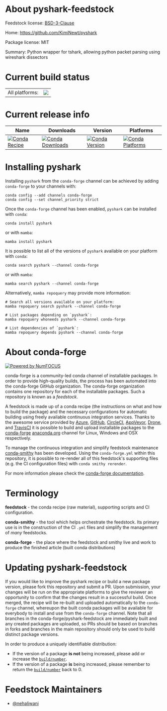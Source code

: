 About pyshark-feedstock
=======================

Feedstock license: [BSD-3-Clause](https://github.com/conda-forge/pyshark-feedstock/blob/main/LICENSE.txt)

Home: https://github.com/KimiNewt/pyshark

Package license: MIT

Summary: Python wrapper for tshark, allowing python packet parsing using wireshark dissectors

Current build status
====================


<table><tr><td>All platforms:</td>
    <td>
      <a href="https://dev.azure.com/conda-forge/feedstock-builds/_build/latest?definitionId=14081&branchName=main">
        <img src="https://dev.azure.com/conda-forge/feedstock-builds/_apis/build/status/pyshark-feedstock?branchName=main">
      </a>
    </td>
  </tr>
</table>

Current release info
====================

| Name | Downloads | Version | Platforms |
| --- | --- | --- | --- |
| [![Conda Recipe](https://img.shields.io/badge/recipe-pyshark-green.svg)](https://anaconda.org/conda-forge/pyshark) | [![Conda Downloads](https://img.shields.io/conda/dn/conda-forge/pyshark.svg)](https://anaconda.org/conda-forge/pyshark) | [![Conda Version](https://img.shields.io/conda/vn/conda-forge/pyshark.svg)](https://anaconda.org/conda-forge/pyshark) | [![Conda Platforms](https://img.shields.io/conda/pn/conda-forge/pyshark.svg)](https://anaconda.org/conda-forge/pyshark) |

Installing pyshark
==================

Installing `pyshark` from the `conda-forge` channel can be achieved by adding `conda-forge` to your channels with:

```
conda config --add channels conda-forge
conda config --set channel_priority strict
```

Once the `conda-forge` channel has been enabled, `pyshark` can be installed with `conda`:

```
conda install pyshark
```

or with `mamba`:

```
mamba install pyshark
```

It is possible to list all of the versions of `pyshark` available on your platform with `conda`:

```
conda search pyshark --channel conda-forge
```

or with `mamba`:

```
mamba search pyshark --channel conda-forge
```

Alternatively, `mamba repoquery` may provide more information:

```
# Search all versions available on your platform:
mamba repoquery search pyshark --channel conda-forge

# List packages depending on `pyshark`:
mamba repoquery whoneeds pyshark --channel conda-forge

# List dependencies of `pyshark`:
mamba repoquery depends pyshark --channel conda-forge
```


About conda-forge
=================

[![Powered by
NumFOCUS](https://img.shields.io/badge/powered%20by-NumFOCUS-orange.svg?style=flat&colorA=E1523D&colorB=007D8A)](https://numfocus.org)

conda-forge is a community-led conda channel of installable packages.
In order to provide high-quality builds, the process has been automated into the
conda-forge GitHub organization. The conda-forge organization contains one repository
for each of the installable packages. Such a repository is known as a *feedstock*.

A feedstock is made up of a conda recipe (the instructions on what and how to build
the package) and the necessary configurations for automatic building using freely
available continuous integration services. Thanks to the awesome service provided by
[Azure](https://azure.microsoft.com/en-us/services/devops/), [GitHub](https://github.com/),
[CircleCI](https://circleci.com/), [AppVeyor](https://www.appveyor.com/),
[Drone](https://cloud.drone.io/welcome), and [TravisCI](https://travis-ci.com/)
it is possible to build and upload installable packages to the
[conda-forge](https://anaconda.org/conda-forge) [anaconda.org](https://anaconda.org/)
channel for Linux, Windows and OSX respectively.

To manage the continuous integration and simplify feedstock maintenance
[conda-smithy](https://github.com/conda-forge/conda-smithy) has been developed.
Using the ``conda-forge.yml`` within this repository, it is possible to re-render all of
this feedstock's supporting files (e.g. the CI configuration files) with ``conda smithy rerender``.

For more information please check the [conda-forge documentation](https://conda-forge.org/docs/).

Terminology
===========

**feedstock** - the conda recipe (raw material), supporting scripts and CI configuration.

**conda-smithy** - the tool which helps orchestrate the feedstock.
                   Its primary use is in the construction of the CI ``.yml`` files
                   and simplify the management of *many* feedstocks.

**conda-forge** - the place where the feedstock and smithy live and work to
                  produce the finished article (built conda distributions)


Updating pyshark-feedstock
==========================

If you would like to improve the pyshark recipe or build a new
package version, please fork this repository and submit a PR. Upon submission,
your changes will be run on the appropriate platforms to give the reviewer an
opportunity to confirm that the changes result in a successful build. Once
merged, the recipe will be re-built and uploaded automatically to the
`conda-forge` channel, whereupon the built conda packages will be available for
everybody to install and use from the `conda-forge` channel.
Note that all branches in the conda-forge/pyshark-feedstock are
immediately built and any created packages are uploaded, so PRs should be based
on branches in forks and branches in the main repository should only be used to
build distinct package versions.

In order to produce a uniquely identifiable distribution:
 * If the version of a package **is not** being increased, please add or increase
   the [``build/number``](https://docs.conda.io/projects/conda-build/en/latest/resources/define-metadata.html#build-number-and-string).
 * If the version of a package **is** being increased, please remember to return
   the [``build/number``](https://docs.conda.io/projects/conda-build/en/latest/resources/define-metadata.html#build-number-and-string)
   back to 0.

Feedstock Maintainers
=====================

* [@nehaljwani](https://github.com/nehaljwani/)

